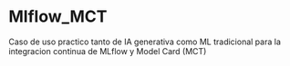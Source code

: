 # Mlflow_MCT
Caso de uso practico tanto de IA generativa como ML tradicional para la integracion continua de MLflow y Model Card (MCT)
